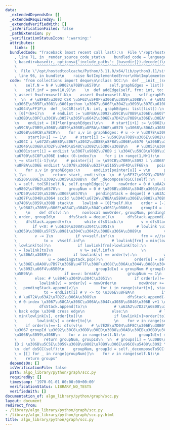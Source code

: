 ```yaml
---
data:
  _extendedDependsOn: []
  _extendedRequiredBy: []
  _extendedVerifiedWith: []
  _isVerificationFailed: false
  _pathExtension: py
  _verificationStatusIcon: ':warning:'
  attributes:
    links: []
  bundledCode: "Traceback (most recent call last):\n  File \"/opt/hostedtoolcache/Python/3.11.0/x64/lib/python3.11/site-packages/onlinejudge_verify/documentation/build.py\"\
    , line 71, in _render_source_code_stat\n    bundled_code = language.bundle(stat.path,\
    \ basedir=basedir, options={'include_paths': [basedir]}).decode()\n          \
    \         ^^^^^^^^^^^^^^^^^^^^^^^^^^^^^^^^^^^^^^^^^^^^^^^^^^^^^^^^^^^^^^^^^^^^^^^^^^^^^^^^^\n\
    \  File \"/opt/hostedtoolcache/Python/3.11.0/x64/lib/python3.11/site-packages/onlinejudge_verify/languages/python.py\"\
    , line 96, in bundle\n    raise NotImplementedError\nNotImplementedError\n"
  code: "from collections import deque\n\nclass SCC:\n  def __init__(self, N: int):\n\
    \    self.N = N # \u9802\u70B9\u6570\n    self.graphEdges = list() # \u8FBA\n\
    \    self.inf = pow(10,9)\n    \n  def addEdge(self, frm: int, to: int):\n   \
    \ assert 0<=frm<=self.N\n    assert 0<=to<=self.N\n    self.graphEdges.append([frm,to])\n\
    \  \n  # \u8FBA\u3092 CSR \u5F62\u5F0F\u306B\u3059\u308B\n  # \u9AD8\u901F\u5316\
    \u306E\u305F\u3081\u3001python \u3067\u306F\u3042\u3093\u307E\u610F\u5473\u306A\
    \u3044\uFF1F\n  def _toCSR(self,N: int, graphEdges: list[list]):\n    start =\
    \ [0]*(N+1)\n    # endList := \u8FBA\u3092\u59CB\u70B9\u306E\u6607\u9806\u306B\
    \u30BD\u30FC\u30C8\u3057\u305F\u6642\u306E\u7D42\u70B9\u306E\u30EA\u30B9\u30C8\
    \n    endList = [0]*len(graphEdges)\n\n    # start[i+1] := \u9802\u70B9 i \u3092\
    \u59CB\u70B9\u3068\u3059\u308B\u8FBA\u306E\u6570 \u3068\u306A\u308B\u3088\u3046\
    \u306B\u69CB\u7BC9\n    for u,v in graphEdges: # u -> v \u3078\u306E\u8FBA\n \
    \     start[u+1] += 1\n    # start[i] := \u59CB\u70B9\u306E\u9802\u70B9\u756A\u53F7\
    \u304C i \u672A\u6E80\u3067\u3042\u308B\u8FBA\u306E\u6570 \u306B\u306A\u308B\u3088\
    \u3046\u306B\u7D2F\u7A4D\u548C\u3092\u53D6\u308B\n    # \u3053\u306E\u3068\u304D\
    \u3001start[i] = endList \u3067\u9802\u70B9 i \u304C\u59CB\u70B9\u3068\u306A\u308B\
    \u6700\u5C0F\u306E index (0-index)\n    for i in range(1,N+1):\n      start[i]\
    \ += start[i-1]\n\n    # pointer[i] := \u59CB\u70B9\u3092 i \u3068\u3059\u308B\
    \u8FBA\u306E endList \u3078\u306E\u633F\u5165\u4F4D\u7F6E\n    pointer = start[:]\n\
    \    for u,v in graphEdges:\n      endList[pointer[u]] = v\n      pointer[u] +=\
    \ 1\n      \n    return start, endList\n  \n  # \u5F37\u9023\u7D50\u6210\u5206\
    \u5206\u89E3\u3092\u3059\u308B\n  def _decomposeToSCC(self):\n    start, endList\
    \ = self._toCSR(self.N, self.graphEdges)\n    nowOrder = 0 # \u8A2A\u308C\u305F\
    \u9802\u70B9\u6570\n    groupNum = 0 # \u898B\u3064\u304B\u3063\u305F\u5F37\u9023\
    \u7D50\u6210\u5206\u306E\u6570\n    pendingStack = deque() # \u63A2\u7D22\u6E08\
    \u307F\u304B\u3064 sccId \u304C\u672A\u78BA\u5B9A\u306E\u9802\u70B9\u3092\u7BA1\
    \u7406\u3059\u308B stack\n    lowlink = [0]*self.N\n    order = [-1]*self.N #\
    \ \u9802\u70B9\u306E\u884C\u304D\u304C\u3051\u9806\n    groupId = [0]*self.N\n\
    \    \n    def dfs(v):\n      nonlocal nowOrder, groupNum, pendingStack, lowlink,\
    \ order, groupId\n      dfsStack = deque()\n      dfsStack.append(-(v+1))\n  \
    \    dfsStack.append(v)\n      while dfsStack:\n        v = dfsStack.pop()\n \
    \       if v<0: # \u5E30\u308A\u304C\u3051\n          # lowlink \u3092\u66F4\u65B0\
    \u3059\u308B\u5FC5\u8981\u304C\u3042\u308B\u306A\u3089\n          v *= -1\n  \
    \        v -= 1\n          if v>=self.inf:\n            frm = v//self.inf - 1\n\
    \            to =  v%self.inf\n            # lowlink[frm] = min(lowlink[frm],\
    \ lowlink[to])\n            if lowlink[frm]>lowlink[to]:\n              lowlink[frm]\
    \ = lowlink[to]\n            v %= self.inf\n            \n          # scc_roote\
    \ \u306A\u3089\n          if lowlink[v] == order[v]:\n            while True:\n\
    \              u = pendingStack.pop()\n              order[u] = self.inf # lowlink\
    \ \u306E\u8A08\u7B97\u306B\u4F7F\u308F\u308C\u306A\u3044\u3088\u3046\u306B order\
    \ \u3092\u66F4\u65B0\n              groupId[u] = groupNum # groupId \u3092\u78BA\
    \u5B9A\n              if u==v: break\n            groupNum += 1\n            \n\
    \        else: # \u884C\u304D\u304C\u3051\n          if order[v]!=-1: continue\n\
    \          lowlink[v] = order[v] = nowOrder\n          nowOrder += 1\n       \
    \   pendingStack.append(v)\n          for i in range(start[v], start[v+1]):\n\
    \            to = endList[i] # v -> to \u306E\u8FBA\n            if order[to]==-1:\
    \ # \u672A\u63A2\u7D22\u306A\u3089\n              dfsStack.append(-((to+1) + (v+1)*self.inf))\
    \ # 0-index \u3067\u58CA\u308C\u306A\u3044\u3088\u3046\u306B v+1 \u306B\n    \
    \          dfsStack.append(to)\n            # \u63A2\u7D22\u6E08\u307F\u306A\u3089\
    \ back edge \u304B cross edge\n            else:\n              # lowlink[v] =\
    \ min(lowlink[v], order[to])\n              if lowlink[v]>order[to]:\n       \
    \         lowlink[v] = order[to]\n          \n    for v in range(self.N):\n  \
    \    if order[v]==-1: dfs(v)\n    # \u7E2E\u7D04\u5F8C\u306E\u30B0\u30E9\u30D5\
    \u3067 groupId \u3092\u30C8\u30DD\u30ED\u30B8\u30AB\u30EB\u30BD\u30FC\u30C8\u9806\
    \u306B\u3059\u308B\n    for v in range(self.N):\n      groupId[v] = groupNum-1-groupId[v]\n\
    \      \n    return groupNum, groupId\n  \n  # groups[i] = \u30B0\u30EB\u30FC\u30D7\
    ID i \u306B\u5C5E\u3059\u308B\u9802\u70B9\u306E\u96C6\u5408\u3092 \u8FD4\u3059\
    \n  def doSCC(self):\n    groupNum, groupId = self._decomposeToSCC()\n    groups\
    \ = [[] for _ in range(groupNum)]\n    for v in range(self.N):\n      groups[groupId[v]].append(v)\n\
    \    return groups"
  dependsOn: []
  isVerificationFile: false
  path: algo_library/python/graph/scc.py
  requiredBy: []
  timestamp: '1970-01-01 00:00:00+00:00'
  verificationStatus: LIBRARY_NO_TESTS
  verifiedWith: []
documentation_of: algo_library/python/graph/scc.py
layout: document
redirect_from:
- /library/algo_library/python/graph/scc.py
- /library/algo_library/python/graph/scc.py.html
title: algo_library/python/graph/scc.py
---
```

